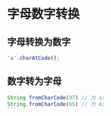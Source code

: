 
# 字母数字转换

## 字母转换为数字

```javascript
'a'.charAtCode();
```

## 数字转为字母

```javascript
String.fromCharCode(97) // 为 a;
String.fromCharCode(65) // 为 A;
```　
